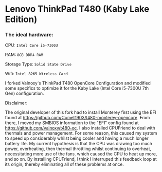 # Lenovo ThinkPad T480 (Kaby Lake Edition)

### The ideal hardware: 

CPU: ```Intel Core i5-7300U```

RAM: ```8GB DDR4 RAM```

Storage Type: ```Solid State Drive```

Wifi: ```Intel 8265 Wireless Card```


I forked Valnoxy's ThinkPad T480 OpenCore Configuration and modified some specifics to optimize it for the Kaby Lake (Intel Core i5-7300U 7th Gen) configuration.

Disclaimer: 

The original developer of this fork had to install Monterey first using the EFI found at https://github.com/Comet1903/t480-monterey-opencore. From there, I moved my SMBIOS information to the "EFI" config found at https://github.com/valnoxy/t480-oc. I also installed CPUFriend to deal with thermals and power management. For some reason, this caused my system to speed up considerably whilst being cooler and having a much longer battery life. My current hypothesis is that the CPU was drawing too much power, overheating, then thermal throttling whilst continuing to overheat, necessitating more use of the fans, which caused the CPU to heat up more, and so on. By installing CPUFriend, I think I interruped this feedback loop at its origin, thereby eliminating all of these problems at once. 
